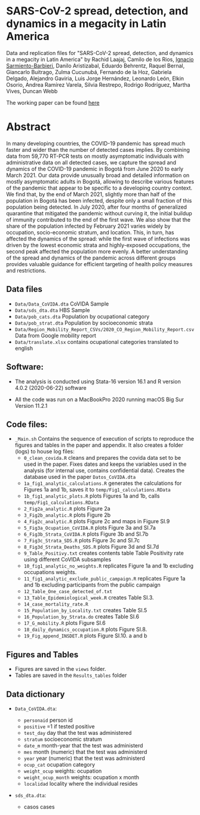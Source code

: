 # SARS-CoV-2 spread, detection, and dynamics in a megacity in Latin America

Data and replication files for "SARS-CoV-2 spread, detection, and dynamics in a megacity in Latin America" by  Rachid Laajaj, Camilo de los Rios, [Ignacio Sarmiento-Barbieri](https://ignaciomsarmiento.github.io), Danilo Aristizabal, Eduardo Behrentz, Raquel Bernal, Giancarlo Buitrago, Zulma Cucunubá, Fernando de la Hoz, Gabriela Delgado, Alejandro Gaviria, Luis Jorge Hernández, Leonardo León, Elkin Osorio, Andrea Ramírez Varela, Silvia Restrepo, Rodrigo Rodríguez, Martha Vives, Duncan Webb

The working paper can be found [here](https://repositorio.uniandes.edu.co/handle/1992/49763)

# Abstract

In many developing countries, the COVID-19 pandemic has spread much faster and wider than the number of detected cases implies. By combining data from 59,770 RT-PCR tests on mostly asymptomatic individuals with administrative data on all detected cases, we capture the spread and dynamics of the COVID-19 pandemic in Bogotá from June 2020 to early March 2021. Our data provide unusually broad and detailed information on mostly asymptomatic adults in Bogotá, allowing to describe various features of the pandemic that appear to be specific to a developing country context. We find that, by the end of March 2021, slightly more than half of the population in Bogotá has been infected, despite only a small fraction of this population being detected. In July 2020, after four months of generalized quarantine that mitigated the pandemic without curving it, the initial buildup of immunity contributed to the end of the first wave. We also show that the share of the population infected by February 2021 varies widely by occupation, socio-economic stratum, and location. This, in turn, has affected the dynamics of the spread: while the first wave of infections was driven by the lowest economic strata and highly-exposed occupations, the second peak affected the population more evenly. A better understanding of the spread and dynamics of the pandemic across different groups provides valuable guidance for efficient targeting of health policy measures and restrictions. 



## Data files

- `Data/Data_CoVIDA.dta` CoVIDA Sample
- `Data/sds_dta.dta`     HBS Sample
- `Data/pob_cats.dta`    Population by ocupational category
- `Data/pob_strat.dta`   Population by socioeconomic strata
- `Data/Region_Mobility_Report_CSVs/2020_CO_Region_Mobility_Report.csv` Data from Google mobility report
- `Data/translate.xlsx`  contains ocupational categories translated to english

## Software:

- The analysis is conducted using Stata-16 version 16.1 and R version 4.0.2 (2020-06-22) software

- All the code was run on a MacBookPro 2020 running macOS Big Sur Version 11.2.1

## Code files:

- `_Main.sh` Contains the sequence of execution of scripts to reproduce the figures and tables in the paper and appendix. It also creates a folder (logs) to house  log files: 
	- `0_clean_covida.R` cleans and prepares the covida data set to be used in the paper. Fixes dates and keeps the variables used in the analysis (for internal use, contains confidential data). Creates the database used in the paper `Datos_CoVIDA.dta`
	- `1a_fig1_analytic_calculations.R` generates the calculations for Figures 1a and 1b, saves it to `temp/Fig1_calculations.RData`
	- `1b_fig1_analytic_plots.R` plots  Figures 1a and 1b, calls `temp/Fig1_calculations.RData`
	- `2_Fig2a_analytic.R` plots Figure 2a
	- `3_Fig2b_analytic.R` plots Figure 2b
	- `4_Fig2c_analytic.R` plots Figure 2c and maps in Figure SI.9
	- `5_Fig3a_Ocupation_CoVIDA.R` plots Figure 3a and SI.7a
	- `6_Fig3b_Strata_CoVIDA.R` plots Figure 3b and SI.7b
	- `7_Fig3c_Strata_SDS.R` plots Figure 3c and SI.7c
	- `8_Fig3d_Strata_Deaths_SDS.R` plots Figure 3d and SI.7d
	- `9_Table_Positivy.txt` creates contents table Table Positivity rate using different CoVIDA subsamples
	- `10_fig1_analytic_no_weights.R` replicates Figure 1a and 1b excluding occupations weights.
	- `11_fig1_analytic_exclude_public_campaign.R` replicates Figure 1a and 1b excluding participants from the public campaign
	- `12_Table_One_case_detected_of.txt`
	- `13_Table_Epidemiological_week.R` creates Table SI.3. 
	- `14_case_mortality_rate.R`
	- `15_Population_by_Locality.txt` creates  Table SI.5
	- `16_Population_by_Strata.do` creates  Table SI.6
	- `17_G_mobility.R` plots Figure SI.6
	- `18_daily_dynamics_occupation.R` plots Figure SI.8.
	- `19_Fig_append_INSDET.R` plots Figure SI.10. a and b


## Figures and Tables

- Figures are saved in the `views` folder. 
- Tables are saved in the `Results_tables` folder




 
## Data dictionary

- `Data_CoVIDA.dta`:
	- `personaid`												  person id
	- `positive`                                                  =1 if tested positive
	- `test_day`                                                  day that the test was administered
	- `stratum`													  socioeconomic stratum
	- `date_m`													  month-year that the test was administerd
	- `mes`														  month (numeric) that the test was administerd
	- `year`													  year (numeric) that the test was administerd
	- `ocup_cat`												  ocupation category
	- `weight_ocup`												  weights: ocupation 
	- `weight_ocup_month`									      weights: ocupation x month
	- `localidad`												  locality where the individual resides

- `sds_dta.dta`:

	- casos                                                                           cases
	

